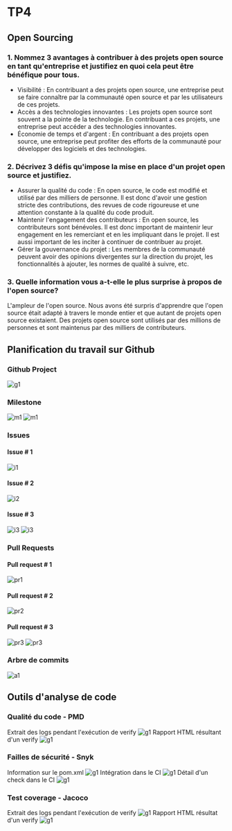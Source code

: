 # TP4
## Open Sourcing 
### 1. Nommez 3 avantages à contribuer à des projets open source en tant qu'entreprise et justifiez en quoi cela peut être bénéfique pour tous.
- Visibilité : En contribuant a des projets open source, une entreprise peut se faire connaître par la communauté open source et par les utilisateurs de ces projets.
- Accès a des technologies innovantes : Les projets open source sont souvent a la pointe de la technologie. En contribuant a ces projets, une entreprise peut accéder a des technologies innovantes.
- Économie de temps et d'argent : En contribuant a des projets open source, une entreprise peut profiter des efforts de la communauté pour développer des logiciels et des technologies.
### 2. Décrivez 3 défis qu'impose la mise en place d'un projet open source et justifiez.
- Assurer la qualité du code : En open source, le code est modifié et utilisé par des milliers de personne. Il est donc d'avoir une gestion stricte des contributions, des revues de code rigoureuse et une attention constante à la qualité du code produit.
- Maintenir l'engagement des contributeurs : En open source, les contributeurs sont bénévoles. Il est donc important de maintenir leur engagement en les remerciant et en les impliquant dans le projet. Il est aussi important de les inciter à continuer de contribuer au projet.
- Gérer la gouvernance du projet : Les membres de la communauté peuvent avoir des opinions divergentes sur la direction du projet, les fonctionnalités à ajouter, les normes de qualité à suivre, etc. 
### 3. Quelle information vous a-t-elle le plus surprise à propos de l'open source?
L'ampleur de l'open source. Nous avons été surpris d'apprendre que l'open source était adapté à travers le monde entier et que autant de projets open source existaient. Des projets open source sont utilisés par des millions de personnes et sont maintenus par des milliers de contributeurs.
    
## Planification du travail sur Github
### Github Project
![g1](https://cdn.discordapp.com/attachments/1069318680736964628/1101645303863582801/image.png)
### Milestone
![m1](https://cdn.discordapp.com/attachments/1069318680736964628/1101645453944180877/image.png)
![m1](https://cdn.discordapp.com/attachments/1069318680736964628/1101645496222765137/image.png)
### Issues
#### Issue # 1
![i1](https://cdn.discordapp.com/attachments/1069318680736964628/1101645860028297286/image.png)

#### Issue # 2
![i2](https://cdn.discordapp.com/attachments/1069318680736964628/1101645920623403088/image.png)

#### Issue # 3
![i3](https://cdn.discordapp.com/attachments/1069318680736964628/1101646019931947190/image.png)
![i3](https://cdn.discordapp.com/attachments/1069318680736964628/1101646087380553849/image.png)

### Pull Requests
#### Pull request # 1
![pr1](https://cdn.discordapp.com/attachments/1069318680736964628/1101646479296311396/image.png)
#### Pull request # 2
![pr2](https://cdn.discordapp.com/attachments/1069318680736964628/1101646582656540832/image.png)
#### Pull request # 3
![pr3](https://cdn.discordapp.com/attachments/1069318680736964628/1101646653351530558/image.png)
![pr3](https://cdn.discordapp.com/attachments/1069318680736964628/1101646744107896892/image.png)
### Arbre de commits
![a1](https://cdn.discordapp.com/attachments/1069318680736964628/1101647199575748618/image.png)
## Outils d'analyse de code
### Qualité du code - PMD
Extrait des logs pendant l'exécution de verify
![g1](https://cdn.discordapp.com/attachments/1069318680736964628/1099014439337996298/pmd-exec-trace.png)
Rapport HTML résultant d'un verify
![g1](https://cdn.discordapp.com/attachments/1069318680736964628/1099014439568674816/pmd-report.png)

### Failles de sécurité - Snyk
Information sur le pom.xml
![g1](https://cdn.discordapp.com/attachments/1069318680736964628/1099705348765536366/snyk-pom-issues.png)
Intégration dans le CI
![g1](https://cdn.discordapp.com/attachments/1069318680736964628/1099705349038145646/snyk-ci.png)
Détail d'un check dans le CI
![g1](https://cdn.discordapp.com/attachments/1069318680736964628/1099705349281435658/snyk-error-free-pr.png)

### Test coverage - Jacoco
Extrait des logs pendant l'exécution de verify
![g1](https://cdn.discordapp.com/attachments/1069318680736964628/1099014439044386836/jacoco-test-fail.png)
Rapport HTML résultat d'un verify
![g1](https://cdn.discordapp.com/attachments/1069318680736964628/1099014439765803088/jacoco-report.png)
